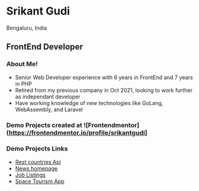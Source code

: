 # Srikant Gudi 
Bengaluru, India

## FrontEnd Developer

### About Me!
- Senior Web Developer experience with 6 years in FrontEnd and 7 years in PHP
- Retired from my previous company in Oct 2021, looking to work further as independant developer
- Have working knowledge of new technologies like GoLang, WebAssembly, and Laravel

### Demo Projects created at ![Frontendmentor](https://frontendmentor.io/profile/srikantgudi]

### Demo Projects Links
- [Rest countries Api](https://rest-countries-api-steel.vercel.app/)
- [News homepage](https://news-homepage-eta-seven.vercel.app/)
- [Job Listings](https://job-listings-pink.vercel.app/)
- [Space Tourism App](https://space-tourism-app-three.vercel.app/)
